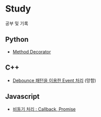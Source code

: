 # Study
공부 및 기록

## Python
 - [Method Decorator](https://github.com/jihun90/Study/tree/main/20230320)

## C++
 - [Debounce 패턴을 이용한 Event 처리](https://github.com/jihun90/Study/tree/main/20230415) (망함)

## Javascript
 - [비동기 처리 : Callback, Promise](https://github.com/jihun90/Study/tree/main/20230423)
